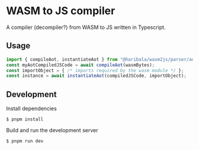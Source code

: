 # WASM to JS compiler

A compiler (decompiler?) from WASM to JS written in Typescript.

## Usage

```js
import { compileAot, instantiateAot } from "@haribala/wasm2js/parser/aotcompiler";
const myAotCompiledJSCode = await compileAot(wasmBytes);
const importObject = { /* imports required by the wasm module */ };
const instance = await instantiateAot(compiledJSCode, importObject);
```

## Development

Install dependencies

```shell
$ pnpm install
```

Build and run the development server

```shell
$ pnpm run dev
```

